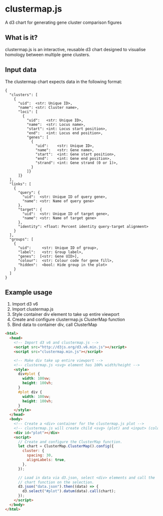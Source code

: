 # clustermap.js

A d3 chart for generating gene cluster comparison figures

## What is it?

clustermap.js is an interactive, reusable d3 chart designed to visualise homology between
multiple gene clusters.

## Input data

The clustermap chart expects data in the following format:

```
{
  "clusters": [
    {
      "uid":  <str: Unique ID>,
      "name": <str: Cluster name>,
      "loci": [
        {
          "uid":   <str: Unique ID>,
          "name":  <str: Locus name>,
          "start": <int: Locus start position>,
          "end":   <int: Locus end position>,
          "genes": [
            {
              "uid":    <str: Unique ID>,
              "name":   <str: Gene name>,
              "start":  <int: Gene start position>,
              "end":    <int: Gene end position>,
              "strand": <int: Gene strand (0 or 1)>,
            }
          ]}
      ]}
  ],
  "links": [
    {
      "query": {
      	"uid":  <str: Unique ID of query gene>,
      	"name": <str: Name of query gene>
      },
      "target": {
      	"uid":  <str: Unique ID of target gene>,
      	"name": <str: Name of target gene>
      },
      "identity": <float: Percent identity query-target alignment>
    }
  ],
  "groups": [
    {
      "uid":     <str: Unique ID of group>,
      "label":   <str: Group label>,
      "genes":  [<str: Gene UID>],
      "colour":  <str: Colour code for gene fill>,
      "hidden":  <bool: Hide group in the plot>
    }
  ]
}
```

## Example usage

1. Import d3 v6
2. Import clustermap.js
3. Style container div element to take up entire viewport
4. Create and configure clustermap.js ClusterMap function
5. Bind data to container div, call ClusterMap

```html
<html>
  <head>
    <!-- Import d3 v6 and clustermap.js -->
    <script src="http://d3js.org/d3.v6.min.js"></script>
    <script src="clustermap.min.js"></script>

    <!-- Make div take up entire viewport -->
    <!-- clustermap.js <svg> element has 100% width/height -->
    <style>
      div#plot {
        width: 100vw;
        height: 100vh;
      }
      #plot div {
        width: 100vw;
        height: 100vh;
      }
    </style>
  </head>
  <body>
    <!-- Create a <div> container for the clustermap.js plot -->
    <!-- clustermap.js will create child <svg> (plot) and <input> (colour picker) elements -->
    <div id="plot"></div>
    <script>
      // Create and configure the ClusterMap function.
      let chart = ClusterMap.ClusterMap().config({
        cluster: {
          spacing: 30,
          alignLabels: true,
        },
      });

      // Load in data via d3.json, select <div> elements and call the
      // chart function on the selection.
      d3.json("data.json").then((data) => {
        d3.select("#plot").datum(data).call(chart);
      });
    </script>
  </body>
</html>
```
